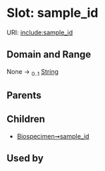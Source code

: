 
# Slot: sample_id




URI: [include:sample_id](https://w3id.org/include/sample_id)


## Domain and Range

None &#8594;  <sub>0..1</sub> [String](types/String.md)

## Parents


## Children

 *  [Biospecimen➞sample_id](Biospecimen_sample_id.md)

## Used by

